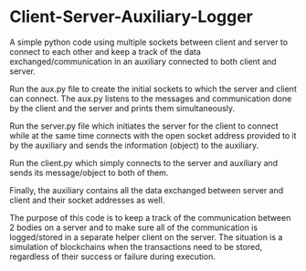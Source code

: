 # Client-Server-Auxiliary-Logger
A simple python code using multiple sockets between client and server to connect to each other and keep a track of the data exchanged/communication in an auxiliary connected to both client and server.

Run the aux.py file to create the initial sockets to which the server and client can connect. 
The aux.py listens to the messages and communication done by the client and the server and prints them simultaneously.

Run the server.py file which initiates the server for the client to connect while at the same time connects with the open socket address provided to it by the auxiliary and sends the information (object) to the auxiliary.

Run the client.py which simply connects to the server and auxiliary and sends its message/object to both of them.

Finally, the auxiliary contains all the data exchanged between server and client and their socket addresses as well.


The purpose of this code is to keep a track of the communication between 2 bodies on a server and to make sure all of the communication is logged/stored in a separate helper client on the server. 
The situation is a simulation of blockchains when the transactions need to be stored, regardless of their success or failure during execution.

